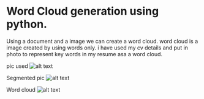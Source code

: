 # Word Cloud generation using python.

Using a document and a image we can create a word cloud.
word cloud is a image created by using words only.
i have used my cv details and put in photo to represent key words in my resume asa a word cloud.

pic used
![alt text](https://github.com/shivampradhan/Word-cloud-gererator/blob/master/my_pic.jpg?raw=true )

Segmented pic 
![alt text](https://github.com/shivampradhan/Word-cloud-gererator/blob/master/Segmentation.jpg?raw=true )


Word cloud
![alt text](https://github.com/shivampradhan/Word-cloud-gererator/blob/master/my_wordcloud.png?raw=true )
